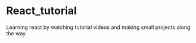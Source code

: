 # React_tutorial
Learning react by watching tutorial videos and making small projects along the way
